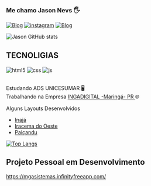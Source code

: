 ### Me chamo Jason Nevs 🖐️

[![Blog](https://img.shields.io/website?label=ingadigital.com.br&style=for-the-badge&url=https://sujeitoprogramador.com/)](http://ingadigital.com.br/)
[![instagram](https://img.shields.io/badge/Instagram-E4405F?style=for-the-badge&logo=instagram&logoColor=white)](https://www.instagram.com/jasonworries)
[![Blog](https://img.shields.io/website?label=mgasistemas.com&style=for-the-badge&url=https://sujeitoprogramador.com/)](https://mgasistemas.infinityfreeapp.com/)

![Jason GitHub stats](https://github-readme-stats.vercel.app/api?username=JasonAneves&show_icons=true&theme=dracula)

## TECNOLIGIAS

<div>
 <img align="center" alt="html5" src="https://img.shields.io/badge/HTML5-E34F26?style=for-the-badge&logo=html5&logoColor=white" />
  <img align="center" alt="css" src="https://img.shields.io/badge/CSS3-1572B6?style=for-the-badge&logo=css3&logoColor=white" />
  <img align="center" alt="js" src="https://img.shields.io/badge/JavaScript-F7DF1E?style=for-the-badge&logo=javascript&logoColor=black" />
</div><br>

Estudando ADS UNICESUMAR 🖥️<br>
Trabalhando na Empresa <a href="http://ingadigital.com.br/"> INGADIGITAL -Maringá- PR </a>🌐<br>

Alguns Layouts Desenvolvidos
<ul>
  <li class="nav-item">
    <a class="nav-link" href="http://www.inaja.pr.gov.br/">Inajá</a>
</li>              
  <li class="nav-item">
    <a class="nav-link" href="http://www.iracemadooeste.pr.gov.br/">Iracema do Oeste</a>
</li>              
  <li class="nav-item">
    <a class="nav-link" href="http://www.paicandu.pr.gov.br/">Paiçandu</a>
</li>                    
</ul>

[![Top Langs](https://github-readme-stats.vercel.app/api/top-langs/?username=JasonAneves)](https://github.com/anuraghazra/github-readme-stats)

## Projeto Pessoal em Desenvolvimento 
https://mgasistemas.infinityfreeapp.com/

